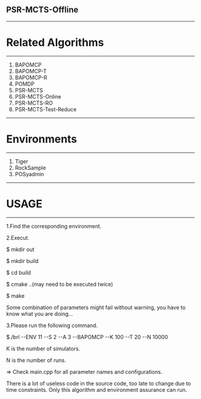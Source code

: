 ## PSR-MCTS-Offline
-----------------------------
# Related Algorithms
-----------------------------
 
  1. BAPOMCP 
  2. BAPOMCP-T 
  3. BAPOMCP-R 
  4. POMDP
  5. PSR-MCTS
  6. PSR-MCTS-Online
  7. PSR-MCTS-RO
  8. PSR-MCTS-Test-Reduce

-----------------------------
# Environments
-----------------------------

 1. Tiger
 2. RockSample
 3. POSyadmin
 
-----------------------------
# USAGE
-----------------------------
1.Find the corresponding environment.

2.Execut.

  $ mkdir out
  
  $ mkdir build
  
  $ cd build
  
  $ cmake ..(may need to be executed twice)
  
  $ make 
  
Some combination of parameters might fail without warning, you have to know what you are doing...

3.Please run the following command.

$./brl --ENV 11 --S 2 --A 3 --BAPOMCP --K 100 --T 20 --N 10000

K is the number of simulators.

N is the number of runs.

=> Check main.cpp for all parameter names and configurations.


There is a lot of useless code in the source code, too late to change due to time constraints.
Only this algorithm and environment assurance can run.
